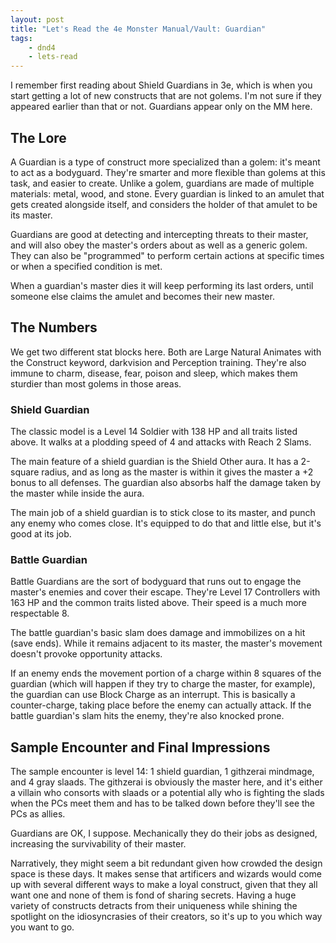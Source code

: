 ```yaml
---
layout: post
title: "Let's Read the 4e Monster Manual/Vault: Guardian"
tags:
    - dnd4
    - lets-read
---
```


I remember first reading about Shield Guardians in 3e, which is when you start
getting a lot of new constructs that are not golems. I'm not sure if they
appeared earlier than that or not. Guardians appear only on the MM here.

## The Lore

A Guardian is a type of construct more specialized than a golem: it's meant to
act as a bodyguard. They're smarter and more flexible than golems at this task,
and easier to create. Unlike a golem, guardians are made of multiple materials:
metal, wood, and stone. Every guardian is linked to an amulet that gets created
alongside itself, and considers the holder of that amulet to be its master.

Guardians are good at detecting and intercepting threats to their master, and
will also obey the master's orders about as well as a generic golem. They can
also be "programmed" to perform certain actions at specific times or when a
specified condition is met.

When a guardian's master dies it will keep performing its last orders, until
someone else claims the amulet and becomes their new master.

## The Numbers

We get two different stat blocks here. Both are Large Natural Animates with the
Construct keyword, darkvision and Perception training. They're also immune to
charm, disease, fear, poison and sleep, which makes them sturdier than most
golems in those areas.

### Shield Guardian

The classic model is a Level 14 Soldier with 138 HP and all traits listed
above. It walks at a plodding speed of 4 and attacks with Reach 2 Slams.

The main feature of a shield guardian is the Shield Other aura. It has a
2-square radius, and as long as the master is within it gives the master a +2
bonus to all defenses. The guardian also absorbs half the damage taken by the
master while inside the aura.

The main job of a shield guardian is to stick close to its master, and punch any
enemy who comes close. It's equipped to do that and little else, but it's good
at its job.

### Battle Guardian

Battle Guardians are the sort of bodyguard that runs out to engage the master's
enemies and cover their escape. They're Level 17 Controllers with 163 HP and the
common traits listed above. Their speed is a much more respectable 8.

The battle guardian's basic slam does damage and immobilizes on a hit (save
ends). While it remains adjacent to its master, the master's movement doesn't
provoke opportunity attacks.

If an enemy ends the movement portion of a charge within 8 squares of the
guardian (which will happen if they try to charge the master, for example), the
guardian can use Block Charge as an interrupt. This is basically a
counter-charge, taking place before the enemy can actually attack. If the battle
guardian's slam hits the enemy, they're also knocked prone.

## Sample Encounter and Final Impressions

The sample encounter is level 14: 1 shield guardian, 1 githzerai mindmage, and 4
gray slaads. The githzerai is obviously the master here, and it's either a
villain who consorts with slaads or a potential ally who is fighting the slads
when the PCs meet them and has to be talked down before they'll see the PCs as
allies.

Guardians are OK, I suppose. Mechanically they do their jobs as designed,
increasing the survivability of their master.

Narratively, they might seem a bit redundant given how crowded the design space
is these days. It makes sense that artificers and wizards would come up with
several different ways to make a loyal construct, given that they all want one
and none of them is fond of sharing secrets. Having a huge variety of constructs
detracts from their uniqueness while shining the spotlight on the idiosyncrasies
of their creators, so it's up to you which way you want to go.
